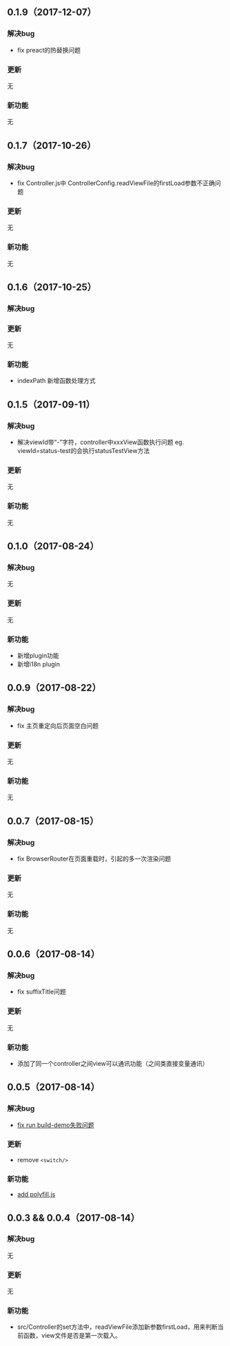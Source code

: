 ## 0.1.9（2017-12-07）

### 解决bug

- fix preact的热替换问题 

### 更新

无

### 新功能

无

## 0.1.7（2017-10-26）

### 解决bug

- fix Controller.js中 ControllerConfig.readViewFile的firstLoad参数不正确问题

### 更新

无

### 新功能

无

## 0.1.6（2017-10-25）

### 解决bug

### 更新

无

### 新功能

- indexPath 新增函数处理方式

## 0.1.5（2017-09-11）

### 解决bug

- 解决viewId带“-”字符，controller中xxxView函数执行问题
  eg. viewId=status-test的会执行statusTestView方法

### 更新

无

### 新功能

无

## 0.1.0（2017-08-24）

### 解决bug

无

### 更新

无

### 新功能

- 新增plugin功能
- 新增i18n plugin

## 0.0.9（2017-08-22）

### 解决bug

-  fix 主页重定向后页面空白问题 

### 更新

无

### 新功能

无

## 0.0.7（2017-08-15）

### 解决bug

-  fix BrowserRouter在页面重载时，引起的多一次渲染问题

### 更新

无

### 新功能

无

## 0.0.6（2017-08-14）

### 解决bug

-  fix suffixTitle问题

### 更新

无

### 新功能

- 添加了同一个controller之间view可以通讯功能（之间类直接变量通讯）

## 0.0.5（2017-08-14）

### 解决bug

- [fix run build-demo失败问题](https://github.com/dog-days/react-router-controller/commit/0c5e9ba883bd29a5c42c1fc6f7ac6942c508a538)

### 更新

- remove `<switch/>` 

### 新功能

- [add polyfill.js](https://github.com/dog-days/react-router-controller/commit/5918a57c4a09df187297ecb5f8f8fdc75b7640e7)

## 0.0.3 && 0.0.4（2017-08-14）

### 解决bug

无

### 更新

无

### 新功能

- src/Controller的set方法中，readViewFile添加新参数firstLoad，用来判断当前函数，view文件是否是第一次载入。

